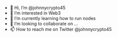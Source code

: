 - 👋 Hi, I’m @johnnycrypto45
- 👀 I’m interested in Web3
- 🌱 I’m currently learning how to run nodes 
- 💞️ I’m looking to collaborate on ...
- 📫 How to reach me on Twitter @johnnycrypto45

<!---
johnnycrypto45/johnnycrypto45 is a ✨ special ✨ repository because its `README.md` (this file) appears on your GitHub profile.
You can click the Preview link to take a look at your changes.
--->
